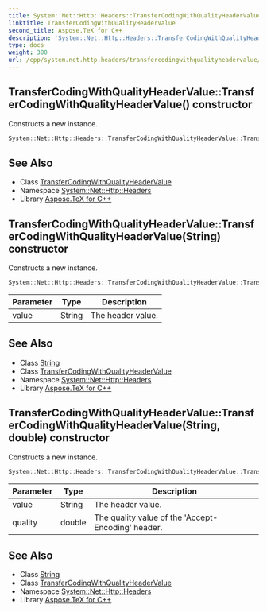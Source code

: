 ```yaml
---
title: System::Net::Http::Headers::TransferCodingWithQualityHeaderValue::TransferCodingWithQualityHeaderValue constructor
linktitle: TransferCodingWithQualityHeaderValue
second_title: Aspose.TeX for C++
description: 'System::Net::Http::Headers::TransferCodingWithQualityHeaderValue::TransferCodingWithQualityHeaderValue constructor. Constructs a new instance in C++.'
type: docs
weight: 300
url: /cpp/system.net.http.headers/transfercodingwithqualityheadervalue/transfercodingwithqualityheadervalue/
---
```

## TransferCodingWithQualityHeaderValue::TransferCodingWithQualityHeaderValue() constructor


Constructs a new instance.

```cpp
System::Net::Http::Headers::TransferCodingWithQualityHeaderValue::TransferCodingWithQualityHeaderValue()
```

## See Also

* Class [TransferCodingWithQualityHeaderValue](../)
* Namespace [System::Net::Http::Headers](../../)
* Library [Aspose.TeX for C++](../../../)
## TransferCodingWithQualityHeaderValue::TransferCodingWithQualityHeaderValue(String) constructor


Constructs a new instance.

```cpp
System::Net::Http::Headers::TransferCodingWithQualityHeaderValue::TransferCodingWithQualityHeaderValue(String value)
```


| Parameter | Type | Description |
| --- | --- | --- |
| value | String | The header value. |

## See Also

* Class [String](../../../system/string/)
* Class [TransferCodingWithQualityHeaderValue](../)
* Namespace [System::Net::Http::Headers](../../)
* Library [Aspose.TeX for C++](../../../)
## TransferCodingWithQualityHeaderValue::TransferCodingWithQualityHeaderValue(String, double) constructor


Constructs a new instance.

```cpp
System::Net::Http::Headers::TransferCodingWithQualityHeaderValue::TransferCodingWithQualityHeaderValue(String value, double quality)
```


| Parameter | Type | Description |
| --- | --- | --- |
| value | String | The header value. |
| quality | double | The quality value of the 'Accept-Encoding' header. |

## See Also

* Class [String](../../../system/string/)
* Class [TransferCodingWithQualityHeaderValue](../)
* Namespace [System::Net::Http::Headers](../../)
* Library [Aspose.TeX for C++](../../../)

